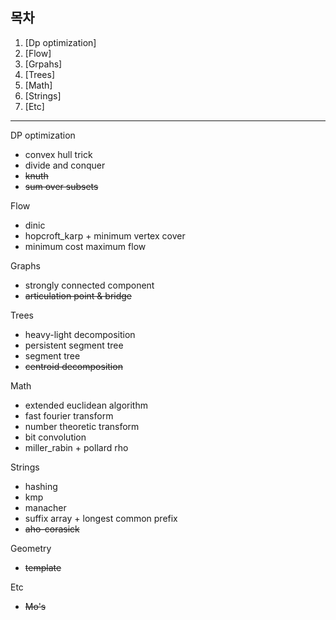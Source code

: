 ## 목차

1. [Dp optimization]
2. [Flow]
3. [Grpahs]
4. [Trees]
5. [Math]
6. [Strings]
7. [Etc]
---

DP optimization
* convex hull trick
* divide and conquer
* ~~knuth~~
* ~~sum over subsets~~

Flow
* dinic
* hopcroft_karp + minimum vertex cover
* minimum cost maximum flow

Graphs
* strongly connected component
* ~~articulation point & bridge~~

Trees
* heavy-light decomposition
* persistent segment tree
* segment tree
* ~~centroid decomposition~~
  
Math
* extended euclidean algorithm
* fast fourier transform
* number theoretic transform
* bit convolution
* miller_rabin + pollard rho

Strings
* hashing
* kmp
* manacher
* suffix array + longest common prefix
* ~~aho-corasick~~

Geometry
* ~~template~~

Etc
* ~~Mo's~~
